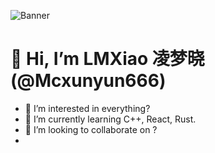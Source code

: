 ![Banner](https://i.328888.xyz/2023/04/18/izbovF.png)

# 👋 Hi, I’m LMXiao 凌梦晓(@Mcxunyun666)
- 👀 I’m interested in everything?
- 🌱 I’m currently learning C++, React, Rust.
- 💞️ I’m looking to collaborate on ?
- 

<!---
Mcxunyun666/Mcxunyun666 is a ✨ special ✨ repository because its `README.md` (this file) appears on your GitHub profile.
You can click the Preview link to take a look at your changes.
--->
